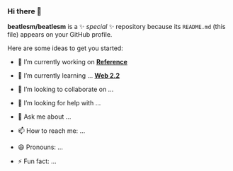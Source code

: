 ### Hi there 👋


**beatlesm/beatlesm** is a ✨ _special_ ✨ repository because its `README.md` (this file) appears on your GitHub profile.

Here are some ideas to get you started:

- 🔭 I’m currently working on **[Reference](https://github.com/beatlesm/beatlesm/blob/main/web2.md)**

- 🌱 I’m currently learning ... **[Web 2.2](https://github.com/beatlesm/web/tree/main/2.2)**


- 👯 I’m looking to collaborate on ...
- 🤔 I’m looking for help with ...
- 💬 Ask me about ...
- 📫 How to reach me: ...
- 😄 Pronouns: ...
- ⚡ Fun fact: ...

